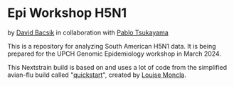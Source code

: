 # Epi Workshop H5N1
by [David Bacsik](https://mstp.washington.edu/student/david-bacsik/) in collaboration with [Pablo Tsukayama](https://investigacion.cayetano.edu.pe/catalogo/saludintegral-genomicamicrobiana/)


This is a repository for analyzing South American H5N1 data. It is being prepared for the UPCH Genomic Epidemiology workshop in March 2024.

This Nextstrain build is based on and uses a lot of code from the simplified avian-flu build called "[quickstart](https://github.com/nextstrain/avian-flu/tree/master/quickstart-build)", created by [Louise Moncla](https://lmoncla.github.io/monclalab/).

